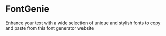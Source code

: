 # FontGenie
Enhance your text with a wide selection of unique and stylish fonts to copy and paste from this font generator website
